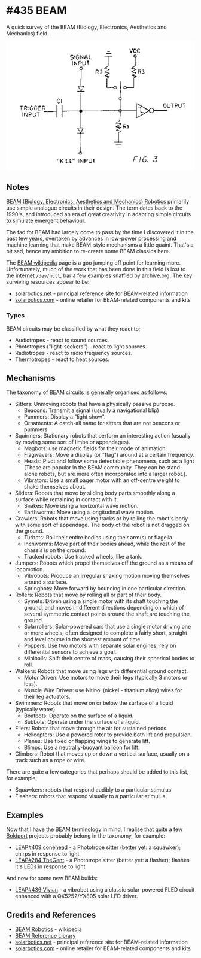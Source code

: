 # #435 BEAM

A quick survey of the BEAM (Biology, Electronics, Aesthetics and Mechanics) field.

![Build](./assets/BEAM_build.jpg?raw=true)

## Notes

[BEAM (Biology, Electronics, Aesthetics and Mechanics) Robotics](https://en.wikipedia.org/wiki/BEAM_robotics) primarily use simple analogue circuits in their design.
The term dates back to the 1990's, and introduced an era of great creativity in adapting simple circuits to simulate emergent behaviour.

The fad for BEAM had largely come to pass by the time I discovered it in the past few years, overtaken by advances in low-power processing and machine learning that make
BEAM-style mechanisms a little quaint. That's a bit sad, hence my ambition to re-create some BEAM classics here.

The [BEAM wikipedia](https://en.wikipedia.org/wiki/BEAM_robotics) page is a goo jumping off point for learning more.
Unfortunately, much of the work that has been done in this field is lost to the internet `/dev/null`, bar a few examples snaffled by archive.org.
The key surviving resources appear to be:

* [solarbotics.net](http://solarbotics.net/) - principal reference site for BEAM-related information
* [solarbotics.com](https://solarbotics.com/) - online retailer for BEAM-related components and kits

### Types

BEAM circuits may be classified by what they react to;

* Audiotropes - react to sound sources.
* Phototropes ("light-seekers") - react to light sources.
* Radiotropes - react to radio frequency sources.
* Thermotropes - react to heat sources.

## Mechanisms

The taxonomy of BEAM circuits is generally organised as follows:

* Sitters: Unmoving robots that have a physically passive purpose.
    * Beacons: Transmit a signal (usually a navigational blip)
    * Pummers: Display a "light show".
    * Ornaments: A catch-all name for sitters that are not beacons or pummers.
* Squirmers: Stationary robots that perform an interesting action (usually by moving some sort of limbs or appendages).
    * Magbots: use magnetic fields for their mode of animation.
    * Flagwavers: Move a display (or "flag") around at a certain frequency.
    * Heads: Pivot and follow some detectable phenomena, such as a light (These are popular in the BEAM community. They can be stand-alone robots, but are more often incorporated into a larger robot.).
    * Vibrators: Use a small pager motor with an off-centre weight to shake themselves about.
* Sliders: Robots that move by sliding body parts smoothly along a surface while remaining in contact with it.
    * Snakes: Move using a horizontal wave motion.
    * Earthworms: Move using a longitudinal wave motion.
* Crawlers: Robots that move using tracks or by rolling the robot's body with some sort of appendage. The body of the robot is not dragged on the ground.
    * Turbots: Roll their entire bodies using their arm(s) or flagella.
    * Inchworms: Move part of their bodies ahead, while the rest of the chassis is on the ground.
    * Tracked robots: Use tracked wheels, like a tank.
* Jumpers: Robots which propel themselves off the ground as a means of locomotion.
    * Vibrobots: Produce an irregular shaking motion moving themselves around a surface.
    * Springbots: Move forward by bouncing in one particular direction.
* Rollers: Robots that move by rolling all or part of their body.
    * Symets: Driven using a single motor with its shaft touching the ground, and moves in different directions depending on which of several symmetric contact points around the shaft are touching the ground.
    * Solarrollers: Solar-powered cars that use a single motor driving one or more wheels; often designed to complete a fairly short, straight and level course in the shortest amount of time.
    * Poppers: Use two motors with separate solar engines; rely on differential sensors to achieve a goal.
    * Miniballs: Shift their centre of mass, causing their spherical bodies to roll.
* Walkers: Robots that move using legs with differential ground contact.
    * Motor Driven: Use motors to move their legs (typically 3 motors or less).
    * Muscle Wire Driven: use Nitinol (nickel - titanium alloy) wires for their leg actuators.
* Swimmers: Robots that move on or below the surface of a liquid (typically water).
    * Boatbots: Operate on the surface of a liquid.
    * Subbots: Operate under the surface of a liquid.
* Fliers: Robots that move through the air for sustained periods.
    * Helicopters: Use a powered rotor to provide both lift and propulsion.
    * Planes: Use fixed or flapping wings to generate lift.
    * Blimps: Use a neutrally-buoyant balloon for lift.
* Climbers: Robot that moves up or down a vertical surface, usually on a track such as a rope or wire.

There are quite a few categories that perhaps should be added to this list, for example:

* Squawkers: robots that respond audibly to a particular stimulus
* Flashers: robots that respond visually to a particular stimulus

## Examples

Now that I have the BEAM terminology in mind, I realise that quite a few [Boldport](https://github.com/tardate/LittleArduinoProjects/tree/master/BoldportClub) projects
probably belong in the taxonomy, for example:

* [LEAP#409 conehead](https://github.com/tardate/LittleArduinoProjects/tree/master/BoldportClub/conehead) - a Phototrope sitter (better yet: a squawker); chirps in response to light
* [LEAP#284 TheGent](https://github.com/tardate/LittleArduinoProjects/tree/master/BoldportClub/TheGent) - a Phototrope sitter (better yet: a flasher); flashes it's LEDs in response to light

And now for some new BEAM builds:

* [LEAP#436 Vivian](./Vivian) - a vibrobot using a classic solar-powered FLED circuit enhanced with a QX5252/YX805 solar LED driver.

## Credits and References

* [BEAM Robotics](https://en.wikipedia.org/wiki/BEAM_robotics) - wikipedia
* [BEAM Reference Library](http://solarbotics.net/library.html)
* [solarbotics.net](http://solarbotics.net/) - principal reference site for BEAM-related information
* [solarbotics.com](https://solarbotics.com/) - online retailer for BEAM-related components and kits
